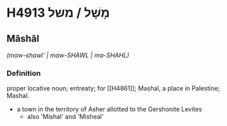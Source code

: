 # H4913 מָשָׁל / משל

## Mâshâl

_(maw-shawl' | maw-SHAWL | ma-SHAHL)_

### Definition

proper locative noun; entreaty; for [[H4861]]; Mashal, a place in Palestine; Mashal.

- a town in the territory of Asher allotted to the Gershonite Levites
    - also 'Mishal' and 'Misheal'
